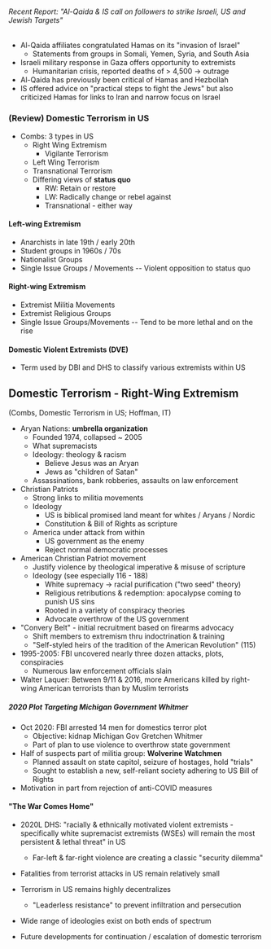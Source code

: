 ###### Recent Report: "Al-Qaida & IS call on followers to strike Israeli, US and Jewish Targets"
- Al-Qaida affiliates congratulated Hamas on its "invasion of Israel"
	- Statements from groups in Somali, Yemen, Syria, and South Asia
- Israeli military response in Gaza offers opportunity to extremists
	- Humanitarian crisis, reported deaths of > 4,500 -> outrage
- Al-Qaida has previously been critical of Hamas and Hezbollah
- IS offered advice on "practical steps to fight the Jews" but also criticized Hamas for links to Iran and narrow focus on Israel

### (Review) Domestic Terrorism in US
- Combs: 3 types in US
	- Right Wing Extremism
		- Vigilante Terrorism
	- Left Wing Terrorism
	- Transnational Terrorism
	- Differing views of **status quo**
		- RW: Retain or restore
		- LW: Radically change or rebel against
		- Transnational - either way

#### **Left-wing** Extremism
- Anarchists in late 19th / early 20th
- Student groups in 1960s / 70s
- Nationalist Groups
- Single Issue Groups / Movements
-- Violent opposition to status quo

#### **Right-wing** Extremism
- Extremist Militia Movements
- Extremist Religious Groups
- Single Issue Groups/Movements
-- Tend to be more lethal and on the rise

#### Domestic Violent Extremists (DVE)
- Term used by DBI and DHS to classify various extremists within US

## Domestic Terrorism - Right-Wing Extremism 
(Combs, Domestic Terrorism in US; Hoffman, IT)
- Aryan Nations: **umbrella organization**
	- Founded 1974, collapsed ~ 2005
	- What supremacists
	- Ideology: theology & racism
		- Believe Jesus was an Aryan
		- Jews as "children of Satan"
	- Assassinations, bank robberies, assaults on law enforcement
- Christian Patriots
	- Strong links to militia movements
	- Ideology
		- US is biblical promised land meant for whites / Aryans / Nordic
		- Constitution & Bill of Rights as scripture
	- America under attack from within
		- US government as the enemy
		- Reject normal democratic processes
- American Christian Patriot movement
	- Justify violence by theological imperative & misuse of scripture
	- Ideology (see especially 116 - 188)
		- White supremacy -> racial purification ("two seed" theory) 
		- Religious retributions & redemption: apocalypse coming to punish US sins
		- Rooted in a variety of conspiracy theories
		- Advocate overthrow of the US government
- "Convery Belt" - initial recruitment based on firearms advocacy
	- Shift members to extremism thru indoctrination & training
	- "Self-styled heirs of the tradition of the American Revolution" (115)
- 1995-2005: FBI uncovered nearly three dozen attacks, plots, conspiracies
	- Numerous law enforcement officials slain
- Walter Laquer: Between 9/11 & 2016, more Americans killed by right-wing American terrorists than by Muslim terrorists

##### 2020 Plot Targeting Michigan Government Whitmer
- Oct 2020: FBI arrested 14 men for domestics terror plot
	- Objective: kidnap Michigan Gov Gretchen Whitmer
	- Part of plan to use violence to overthrow state government
- Half of suspects part of militia group: **Wolverine Watchmen**
	- Planned assault on state capitol, seizure of hostages, hold "trials"
	- Sought to establish a new, self-reliant society adhering to US Bill of Rights
- Motivation in part from rejection of anti-COVID measures

#### "The War Comes Home"
- 2020L DHS: "racially & ethnically motivated violent extremists - specifically white supremacist extremists (WSEs) will remain the most persistent & lethal threat" in US 
	- Far-left & far-right violence are creating a classic "security dilemma"

- Fatalities from terrorist attacks in US remain relatively small
- Terrorism in US remains highly decentralizes
	- "Leaderless resistance" to prevent infiltration and persecution
- Wide range of ideologies exist on both ends of spectrum 
- Future developments for continuation / escalation of domestic terrorism
